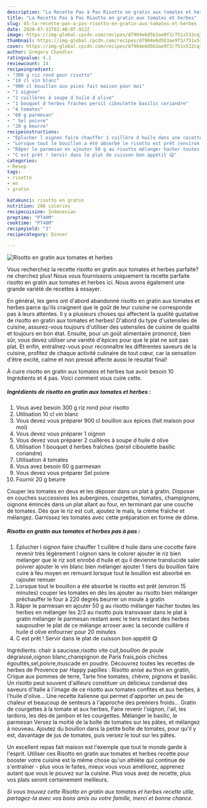 ```yaml
---
description: "La Recette Pas à Pas Risotto en gratin aux tomates et herbes"
title: "La Recette Pas à Pas Risotto en gratin aux tomates et herbes"
slug: 45-la-recette-pas-a-pas-risotto-en-gratin-aux-tomates-et-herbes
date: 2020-07-31T02:40:07.912Z
image: https://img-global.cpcdn.com/recipes/d7904e6d5b3ae9f3/751x532cq70/risotto-en-gratin-aux-tomates-et-herbes-photo-principale-de-la-recette.jpg
thumbnail: https://img-global.cpcdn.com/recipes/d7904e6d5b3ae9f3/751x532cq70/risotto-en-gratin-aux-tomates-et-herbes-photo-principale-de-la-recette.jpg
cover: https://img-global.cpcdn.com/recipes/d7904e6d5b3ae9f3/751x532cq70/risotto-en-gratin-aux-tomates-et-herbes-photo-principale-de-la-recette.jpg
author: Gregory Chandler
ratingvalue: 4.1
reviewcount: 14
recipeingredient:
- "300 g riz rond pour risotto"
- "10 cl vin blanc"
- "900 cl bouillon aux pices fait maison pour moi"
- "1 oignon"
- "2 cuillères à soupe d huile d olive"
- "1 bouquet d herbes fraches persil ciboulette basilic coriandre"
- "4 tomates"
- "60 g parmesan"
- " Sel poivre"
- "20 g beurre"
recipeinstructions:
- "Éplucher l oignon faire chauffer 1 cuillère d huile dans une cocotte faire revenir très légèrement l oignon sans le colorer ajouter le riz bien mélanger que le riz soit enrobé d huile et qu il devienne translucide saler poivrer ajouter le vin blanc bien mélanger ajouter 1 tiers du bouillon faire cuire à feu moyen en remuant lorsque tout le bouillon est absorbé en rajouter remuer"
- "Lorsque tout le bouillon a été absorbé le risotto est prêt (environ 15 minutes) couper les tomates en dés les ajouter au risotto bien mélanger préchauffer le four à 220 degrés beurrer un moule à gratin"
- "Râper le parmesan en ajouter 50 g au risotto mélanger hacher toutes les herbes en mélanger les 2/3 au risotto puis transvaser dans le plat à gratin mélanger le parmesan restant avec le tiers restant des herbes saupoudrer le plat de ce mélange arroser avec la seconde cuillère d huile d olive enfourner pour 20 minutes"
- "C est prêt ! Servir dans le plat de cuisson bon appétit 😋"
categories:
- Resep
tags:
- risotto
- en
- gratin

katakunci: risotto en gratin 
nutrition: 208 calories
recipecuisine: Indonesian
preptime: "PT40M"
cooktime: "PT48M"
recipeyield: "3"
recipecategory: Dinner

---
```



![Risotto en gratin aux tomates et herbes](https://img-global.cpcdn.com/recipes/d7904e6d5b3ae9f3/751x532cq70/risotto-en-gratin-aux-tomates-et-herbes-photo-principale-de-la-recette.jpg)

Vous recherchez la recette risotto en gratin aux tomates et herbes parfaite? ne cherchez plus! Nous vous fournissons uniquement la recette parfaite risotto en gratin aux tomates et herbes ici. Nous avons également une grande variété de recettes à essayer.

En général, les gens ont d'abord abandonné risotto en gratin aux tomates et herbes parce qu'ils craignent que le goût de leur cuisine ne corresponde pas à leurs attentes. Il y a plusieurs choses qui affectent la qualité gustative de risotto en gratin aux tomates et herbes! D'abord du type d'ustensiles de cuisine, assurez-vous toujours d'utiliser des ustensiles de cuisine de qualité et toujours en bon état. Ensuite, pour un goût alimentaire prononcé, bien sûr, vous devez utiliser une variété d'épices pour que le plat ne soit pas plat. Et enfin, entraînez-vous pour reconnaître les différentes saveurs de la cuisine, profitez de chaque activité culinaire de tout cœur, car la sensation d'être excité, calme et non pressé affecte aussi le résultat final!

<!--inarticleads1-->

À cuire risotto en gratin aux tomates et herbes tue avoir besoin 10 Ingrédients et 4 pas. Voici comment vous cuire cette.

##### Ingrédients de risotto en gratin aux tomates et herbes :

1. Vous avez besoin 300 g riz rond pour risotto
1. Utilisation 10 cl vin blanc
1. Vous devez vous préparer 900 cl bouillon aux épices (fait maison pour moi)
1. Vous devez vous préparer 1 oignon
1. Vous devez vous préparer 2 cuillères à soupe d huile d olive
1. Utilisation 1 bouquet d herbes fraîches (persil ciboulette basilic coriandre)
1. Utilisation 4 tomates
1. Vous avez besoin 60 g parmesan
1. Vous devez vous préparer  Sel poivre
1. Fournir 20 g beurre


Couper les tomates en deux et les déposer dans un plat à gratin. Disposer en couches successives les aubergines, courgettes, tomates, champignons, oignons émincés dans un plat allant au four, en terminant par une couche de tomates. Dès que le riz est cuit, ajoutez le maïs, la crème fraîche et mélangez. Garnissez les tomates avec cette préparation en forme de dôme. 

<!--inarticleads2-->

##### Risotto en gratin aux tomates et herbes pas à pas :

1. Éplucher l oignon faire chauffer 1 cuillère d huile dans une cocotte faire revenir très légèrement l oignon sans le colorer ajouter le riz bien mélanger que le riz soit enrobé d huile et qu il devienne translucide saler poivrer ajouter le vin blanc bien mélanger ajouter 1 tiers du bouillon faire cuire à feu moyen en remuant lorsque tout le bouillon est absorbé en rajouter remuer
1. Lorsque tout le bouillon a été absorbé le risotto est prêt (environ 15 minutes) couper les tomates en dés les ajouter au risotto bien mélanger préchauffer le four à 220 degrés beurrer un moule à gratin
1. Râper le parmesan en ajouter 50 g au risotto mélanger hacher toutes les herbes en mélanger les 2/3 au risotto puis transvaser dans le plat à gratin mélanger le parmesan restant avec le tiers restant des herbes saupoudrer le plat de ce mélange arroser avec la seconde cuillère d huile d olive enfourner pour 20 minutes
1. C est prêt ! Servir dans le plat de cuisson bon appétit 😋


Ingrédients: chair à saucisse,risotto vite cuit,bouillon de poule dégraissé,oignon blanc,champignon de Paris frais,pois chiches égouttés,sel,poivre,muscade en poudre. Découvrez toutes les recettes de herbes de Provence par Happy papilles : Risotto anisé au thon en gratin, Crique aux pommes de terre, Tarte fine tomates, chèvre, pignons et basilic. Un risotto peut souvent d&#39;ailleurs constituer un délicieux condensé des saveurs d&#39;Italie à l&#39;image de ce risotto aux tomates confites et aux herbes, à l&#39;huile d&#39;olive… Une recette italienne qui permet d&#39;apporter un peu de chaleur et beaucoup de senteurs à l&#39;approche des premiers froids… Gratin de courgettes à la tomate et aux herbes, Faire revenir l&#39;oignon, l&#39;ail, les lardons, les dés de jambon et les courgettes. Mélanger le basilic, le parmesan Versez la moitié de la boîte de tomates sur les pâtes, et mélangez à nouveau. Ajoutez du bouillon dans la petite boîte de tomates, pour qu&#39;il y est, davantage de jus de tomates, puis versez le tout sur les pâtes. 

<!--inarticleads1-->

<p>
Un excellent repas fait maison est l'exemple que tout le monde garde à l'esprit. Utiliser ces Risotto en gratin aux tomates et herbes recette pour booster votre cuisine est la même chose qu'un athlète qui continue de s'entraîner - plus vous le faites, mieux vous vous améliorez, apprenez autant que vous le pouvez sur la cuisine. Plus vous avez de recette, plus vos plats seront certainement meilleurs.
</p>

<p>
<i>Si vous trouvez cette Risotto en gratin aux tomates et herbes recette utile, partagez-la avec vos bons amis ou votre famille, merci et bonne chance.</i>
</p>
